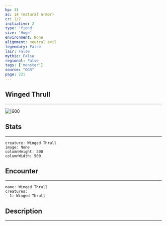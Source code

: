 ```yaml
---
hp: 31
ac: 14 (natural armor)
cr: 1/2
initiative: 2
type: 'fiend'    
size: 'Huge'
environment: None
alignment: neutral evil
legendary: False
lair: False
mythic: False
regional: False
tags: ['monster']
source: "GGR"
page: 221
---
```


## Winged Thrull
---

![|600](D:/Program%20Files/5e.tools/img/bestiary/GGR/Winged%20Thrull.jpg)

## Stats
---

```statblock
creature: Winged Thrull
image: None
columnHeight: 500
columnWidth: 500
```

## Encounter
---

```encounter-table
name: Winged Thrull
creatures:
- 1: Winged Thrull
```

## Description
---




